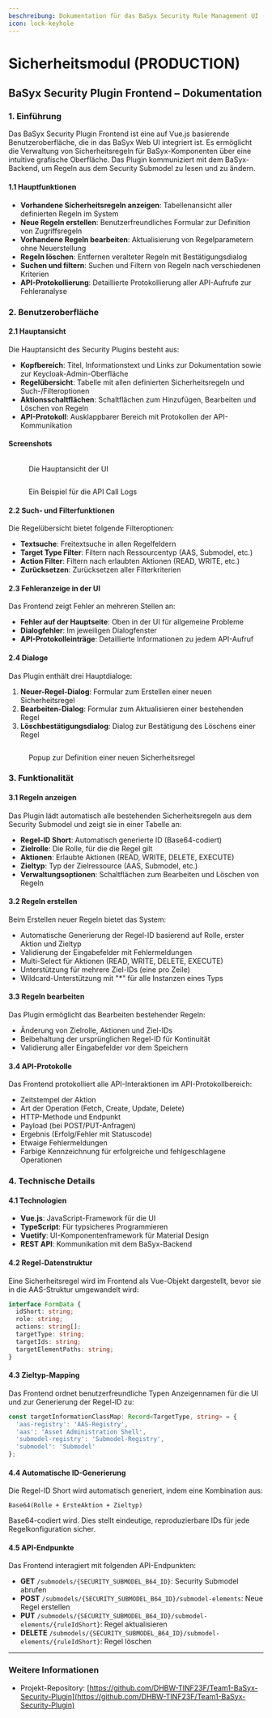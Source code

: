 ```yaml
---
beschreibung: Dokumentation für das BaSyx Security Rule Management UI (Security.vue)
icon: lock-keyhole
---
```


# Sicherheitsmodul (PRODUCTION)

## BaSyx Security Plugin Frontend – Dokumentation

### 1. Einführung

Das BaSyx Security Plugin Frontend ist eine auf Vue.js basierende Benutzeroberfläche, die in das BaSyx Web UI integriert ist. Es ermöglicht die Verwaltung von Sicherheitsregeln für BaSyx-Komponenten über eine intuitive grafische Oberfläche. Das Plugin kommuniziert mit dem BaSyx-Backend, um Regeln aus dem Security Submodel zu lesen und zu ändern.

#### 1.1 Hauptfunktionen

* **Vorhandene Sicherheitsregeln anzeigen**: Tabellenansicht aller definierten Regeln im System
* **Neue Regeln erstellen**: Benutzerfreundliches Formular zur Definition von Zugriffsregeln
* **Vorhandene Regeln bearbeiten**: Aktualisierung von Regelparametern ohne Neuerstellung
* **Regeln löschen**: Entfernen veralteter Regeln mit Bestätigungsdialog
* **Suchen und filtern**: Suchen und Filtern von Regeln nach verschiedenen Kriterien
* **API-Protokollierung**: Detaillierte Protokollierung aller API-Aufrufe zur Fehleranalyse

### 2. Benutzeroberfläche

#### 2.1 Hauptansicht

Die Hauptansicht des Security Plugins besteht aus:

* **Kopfbereich**: Titel, Informationstext und Links zur Dokumentation sowie zur Keycloak-Admin-Oberfläche
* **Regelübersicht**: Tabelle mit allen definierten Sicherheitsregeln und Such-/Filteroptionen
* **Aktionsschaltflächen**: Schaltflächen zum Hinzufügen, Bearbeiten und Löschen von Regeln
* **API-Protokoll**: Ausklappbarer Bereich mit Protokollen der API-Kommunikation

#### Screenshots

<figure><img src="../.gitbook/assets/image.png" alt=""><figcaption><p>Die Hauptansicht der UI</p></figcaption></figure>

<figure><img src="../.gitbook/assets/Screenshot 2025-05-08 at 12-10-37 AAS UI.png" alt=""><figcaption><p>Ein Beispiel für die API Call Logs</p></figcaption></figure>

#### 2.2 Such- und Filterfunktionen

Die Regelübersicht bietet folgende Filteroptionen:

* **Textsuche**: Freitextsuche in allen Regelfeldern
* **Target Type Filter**: Filtern nach Ressourcentyp (AAS, Submodel, etc.)
* **Action Filter**: Filtern nach erlaubten Aktionen (READ, WRITE, etc.)
* **Zurücksetzen**: Zurücksetzen aller Filterkriterien

#### 2.3 Fehleranzeige in der UI

Das Frontend zeigt Fehler an mehreren Stellen an:

* **Fehler auf der Hauptseite**: Oben in der UI für allgemeine Probleme
* **Dialogfehler**: Im jeweiligen Dialogfenster
* **API-Protokolleinträge**: Detaillierte Informationen zu jedem API-Aufruf

#### 2.4 Dialoge

Das Plugin enthält drei Hauptdialoge:

1. **Neuer-Regel-Dialog**: Formular zum Erstellen einer neuen Sicherheitsregel
2. **Bearbeiten-Dialog**: Formular zum Aktualisieren einer bestehenden Regel
3. **Löschbestätigungsdialog**: Dialog zur Bestätigung des Löschens einer Regel

<figure><img src="../.gitbook/assets/Screenshot 2025-04-25 at 14-23-43 AAS UI.png" alt=""><figcaption><p>Popup zur Definition einer neuen Sicherheitsregel</p></figcaption></figure>

### 3. Funktionalität

#### 3.1 Regeln anzeigen

Das Plugin lädt automatisch alle bestehenden Sicherheitsregeln aus dem Security Submodel und zeigt sie in einer Tabelle an:

* **Regel-ID Short**: Automatisch generierte ID (Base64-codiert)
* **Zielrolle**: Die Rolle, für die die Regel gilt
* **Aktionen**: Erlaubte Aktionen (READ, WRITE, DELETE, EXECUTE)
* **Zieltyp**: Typ der Zielressource (AAS, Submodel, etc.)
* **Verwaltungsoptionen**: Schaltflächen zum Bearbeiten und Löschen von Regeln

#### 3.2 Regeln erstellen

Beim Erstellen neuer Regeln bietet das System:

* Automatische Generierung der Regel-ID basierend auf Rolle, erster Aktion und Zieltyp
* Validierung der Eingabefelder mit Fehlermeldungen
* Multi-Select für Aktionen (READ, WRITE, DELETE, EXECUTE)
* Unterstützung für mehrere Ziel-IDs (eine pro Zeile)
* Wildcard-Unterstützung mit "\*" für alle Instanzen eines Typs

#### 3.3 Regeln bearbeiten

Das Plugin ermöglicht das Bearbeiten bestehender Regeln:

* Änderung von Zielrolle, Aktionen und Ziel-IDs
* Beibehaltung der ursprünglichen Regel-ID für Kontinuität
* Validierung aller Eingabefelder vor dem Speichern

#### 3.4 API-Protokolle

Das Frontend protokolliert alle API-Interaktionen im API-Protokollbereich:

* Zeitstempel der Aktion
* Art der Operation (Fetch, Create, Update, Delete)
* HTTP-Methode und Endpunkt
* Payload (bei POST/PUT-Anfragen)
* Ergebnis (Erfolg/Fehler mit Statuscode)
* Etwaige Fehlermeldungen
* Farbige Kennzeichnung für erfolgreiche und fehlgeschlagene Operationen

### 4. Technische Details

#### 4.1 Technologien

* **Vue.js**: JavaScript-Framework für die UI
* **TypeScript**: Für typsicheres Programmieren
* **Vuetify**: UI-Komponentenframework für Material Design
* **REST API**: Kommunikation mit dem BaSyx-Backend

#### 4.2 Regel-Datenstruktur

Eine Sicherheitsregel wird im Frontend als Vue-Objekt dargestellt, bevor sie in die AAS-Struktur umgewandelt wird:

```typescript
interface FormData {
  idShort: string;
  role: string;
  actions: string[];
  targetType: string;
  targetIds: string;
  targetElementPaths: string;
}
```

#### 4.3 Zieltyp-Mapping

Das Frontend ordnet benutzerfreundliche Typen Anzeigennamen für die UI und zur Generierung der Regel-ID zu:

```typescript
const targetInformationClassMap: Record<TargetType, string> = {
  'aas-registry': 'AAS-Registry',
  'aas': 'Asset Administration Shell',
  'submodel-registry': 'Submodel-Registry',
  'submodel': 'Submodel'
};
```

#### 4.4 Automatische ID-Generierung

Die Regel-ID Short wird automatisch generiert, indem eine Kombination aus:

```
Base64(Rolle + ErsteAktion + Zieltyp)
```

Base64-codiert wird. Dies stellt eindeutige, reproduzierbare IDs für jede Regelkonfiguration sicher.

#### 4.5 API-Endpunkte

Das Frontend interagiert mit folgenden API-Endpunkten:

* **GET** `/submodels/{SECURITY_SUBMODEL_B64_ID}`: Security Submodel abrufen
* **POST** `/submodels/{SECURITY_SUBMODEL_B64_ID}/submodel-elements`: Neue Regel erstellen
* **PUT** `/submodels/{SECURITY_SUBMODEL_B64_ID}/submodel-elements/{ruleIdShort}`: Regel aktualisieren
* **DELETE** `/submodels/{SECURITY_SUBMODEL_B64_ID}/submodel-elements/{ruleIdShort}`: Regel löschen

***

### Weitere Informationen

* Projekt-Repository: [https://github.com/DHBW-TINF23F/Team1-BaSyx-Security-Plugin](https://github.com/DHBW-TINF23F/Team1-BaSyx-Security-Plugin)
